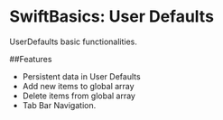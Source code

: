 # SwiftBasics: User Defaults
UserDefaults basic functionalities.

##Features
- Persistent data in User Defaults
- Add new items to global array
- Delete items from global array
- Tab Bar Navigation.
